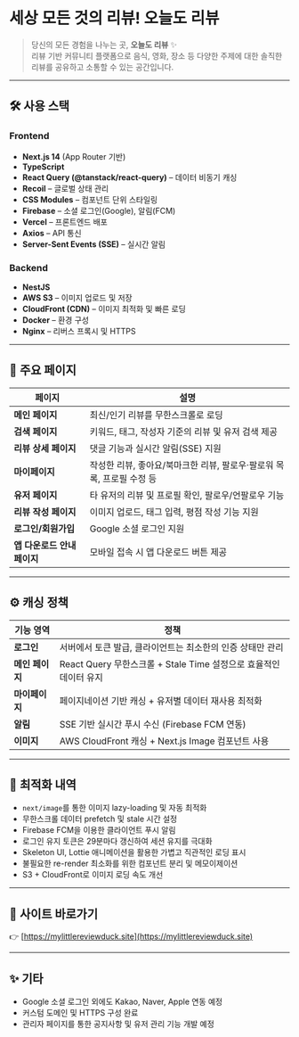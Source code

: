 # 세상 모든 것의 리뷰! 오늘도 리뷰

> 당신의 모든 경험을 나누는 곳, **오늘도 리뷰** ✨  
> 리뷰 기반 커뮤니티 플랫폼으로 음식, 영화, 장소 등 다양한 주제에 대한 솔직한 리뷰를 공유하고 소통할 수 있는 공간입니다.

---

## 🛠️ 사용 스택

### Frontend

- **Next.js 14** (App Router 기반)
- **TypeScript**
- **React Query (@tanstack/react-query)** – 데이터 비동기 캐싱
- **Recoil** – 글로벌 상태 관리
- **CSS Modules** – 컴포넌트 단위 스타일링
- **Firebase** – 소셜 로그인(Google), 알림(FCM)
- **Vercel** – 프론트엔드 배포
- **Axios** – API 통신
- **Server-Sent Events (SSE)** – 실시간 알림 

### Backend

- **NestJS**
- **AWS S3** – 이미지 업로드 및 저장
- **CloudFront (CDN)** – 이미지 최적화 및 빠른 로딩
- **Docker** – 환경 구성
- **Nginx** – 리버스 프록시 및 HTTPS

---

## 📄 주요 페이지

| 페이지                      | 설명                                                                  |
| --------------------------- | --------------------------------------------------------------------- |
| **메인 페이지**             | 최신/인기 리뷰를 무한스크롤로 로딩                                    |
| **검색 페이지**             | 키워드, 태그, 작성자 기준의 리뷰 및 유저 검색 제공                    |
| **리뷰 상세 페이지**        | 댓글 기능과 실시간 알림(SSE) 지원                                     |
| **마이페이지**              | 작성한 리뷰, 좋아요/북마크한 리뷰, 팔로우·팔로워 목록, 프로필 수정 등 |
| **유저 페이지**             | 타 유저의 리뷰 및 프로필 확인, 팔로우/언팔로우 기능                   |
| **리뷰 작성 페이지**        | 이미지 업로드, 태그 입력, 평점 작성 기능 지원                         |
| **로그인/회원가입**         | Google 소셜 로그인 지원                                               |
| **앱 다운로드 안내 페이지** | 모바일 접속 시 앱 다운로드 버튼 제공                                  |

---

## ⚙️ 캐싱 정책

| 기능 영역       | 정책                                                              |
| --------------- | ----------------------------------------------------------------- |
| **로그인**      | 서버에서 토큰 발급, 클라이언트는 최소한의 인증 상태만 관리        |
| **메인 페이지** | React Query 무한스크롤 + Stale Time 설정으로 효율적인 데이터 유지 |
| **마이페이지**  | 페이지네이션 기반 캐싱 + 유저별 데이터 재사용 최적화              |
| **알림**        | SSE 기반 실시간 푸시 수신 (Firebase FCM 연동)                     |
| **이미지**      | AWS CloudFront 캐싱 + Next.js Image 컴포넌트 사용                 |

---

## 🚀 최적화 내역

- `next/image`를 통한 이미지 lazy-loading 및 자동 최적화
- 무한스크롤 데이터 prefetch 및 stale 시간 설정
- Firebase FCM을 이용한 클라이언트 푸시 알림
- 로그인 유지 토큰은 29분마다 갱신하여 세션 유지를 극대화
- Skeleton UI, Lottie 애니메이션을 활용한 가볍고 직관적인 로딩 표시
- 불필요한 re-render 최소화를 위한 컴포넌트 분리 및 메모이제이션
- S3 + CloudFront로 이미지 로딩 속도 개선

---

## 🔗 사이트 바로가기

👉 [https://mylittlereviewduck.site](https://mylittlereviewduck.site)

---

## ✨ 기타

- Google 소셜 로그인 외에도 Kakao, Naver, Apple 연동 예정
- 커스텀 도메인 및 HTTPS 구성 완료
- 관리자 페이지를 통한 공지사항 및 유저 관리 기능 개발 예정

